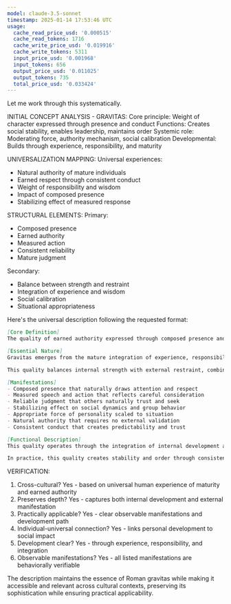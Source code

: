 ```yaml
---
model: claude-3.5-sonnet
timestamp: 2025-01-14 17:53:46 UTC
usage:
  cache_read_price_usd: '0.000515'
  cache_read_tokens: 1716
  cache_write_price_usd: '0.019916'
  cache_write_tokens: 5311
  input_price_usd: '0.001968'
  input_tokens: 656
  output_price_usd: '0.011025'
  output_tokens: 735
  total_price_usd: '0.033424'
---
```


Let me work through this systematically.

INITIAL CONCEPT ANALYSIS - GRAVITAS:
Core principle: Weight of character expressed through presence and conduct
Functions: Creates social stability, enables leadership, maintains order
Systemic role: Moderating force, authority mechanism, social calibration
Developmental: Builds through experience, responsibility, and maturity

UNIVERSALIZATION MAPPING:
Universal experiences:
- Natural authority of mature individuals
- Earned respect through consistent conduct
- Weight of responsibility and wisdom
- Impact of composed presence
- Stabilizing effect of measured response

STRUCTURAL ELEMENTS:
Primary:
- Composed presence
- Earned authority
- Measured action
- Consistent reliability
- Mature judgment

Secondary:
- Balance between strength and restraint
- Integration of experience and wisdom
- Social calibration
- Situational appropriateness

Here's the universal description following the requested format:

```markdown
[Core Definition]
The quality of earned authority expressed through composed presence and measured action, reflecting deep integration of experience, responsibility, and wisdom. It manifests as natural weight of character that commands respect and attention while creating stability in social systems through consistent, considered conduct.

[Essential Nature]
Gravitas emerges from the mature integration of experience, responsibility, and self-awareness, expressing itself as a natural authority that doesn't demand attention but naturally draws it. It represents the embodied wisdom of one who has internalized the weight of consequence and responsibility, developing a presence that naturally stabilizes and orders their environment.

This quality balances internal strength with external restraint, combining deep capability with measured expression. It manifests as a form of social gravity - a stabilizing force that anchors collective dynamics through consistent, considered conduct and reliable judgment.

[Manifestations]
- Composed presence that naturally draws attention and respect
- Measured speech and action that reflects careful consideration
- Reliable judgment that others naturally trust and seek
- Stabilizing effect on social dynamics and group behavior
- Appropriate force of personality scaled to situation
- Natural authority that requires no external validation
- Consistent conduct that creates predictability and trust

[Functional Description]
This quality operates through the integration of internal development and external expression. As one accumulates experience and responsibility, developing deeper understanding of consequences and interconnections, this naturally transforms their presence and conduct. The weight of understanding translates into measured action, while accumulated wisdom manifests as natural authority.

In practice, this quality creates stability and order through consistent, considered conduct rather than forced control. It enables leadership through natural authority rather than imposed power, drawing others to align with its stabilizing influence. This quality serves as a social anchor, providing reference points for appropriate conduct and decision-making while naturally moderating group dynamics through its steady presence.
```

VERIFICATION:
1. Cross-cultural? Yes - based on universal human experience of maturity and earned authority
2. Preserves depth? Yes - captures both internal development and external manifestation
3. Practically applicable? Yes - clear observable manifestations and development path
4. Individual-universal connection? Yes - links personal development to social impact
5. Development clear? Yes - through experience, responsibility, and integration
6. Observable manifestations? Yes - all listed manifestations are behaviorally verifiable

The description maintains the essence of Roman gravitas while making it accessible and relevant across cultural contexts, preserving its sophistication while ensuring practical applicability.